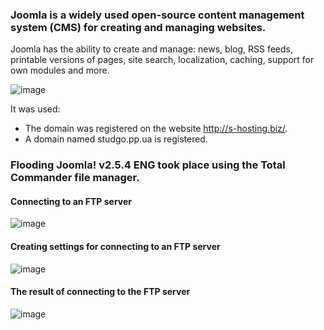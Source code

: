 ### Joomla is a widely used open-source content management system (CMS) for creating and managing websites.
Joomla has the ability to create and manage: news, blog, RSS feeds, printable versions of pages, site search, localization, caching, support for own modules and more.

![image](https://github.com/user-attachments/assets/55c1d559-322b-4946-8896-50c74391dca1)

It was used:

- The domain was registered on the website http://s-hosting.biz/.
- A domain named studgo.pp.ua is registered.
  
### Flooding Joomla! v2.5.4 ENG took place using the Total Commander file manager.
#### Connecting to an FTP server
![image](https://github.com/user-attachments/assets/3877e095-2ab4-47ba-9e37-8627add6743d)
#### Creating settings for connecting to an FTP server
![image](https://github.com/user-attachments/assets/956dd2eb-3d17-46af-93f5-99f2389bc6a7)
#### The result of connecting to the FTP server
![image](https://github.com/user-attachments/assets/b7f3eb77-0751-467d-a152-fc894622bdeb)
